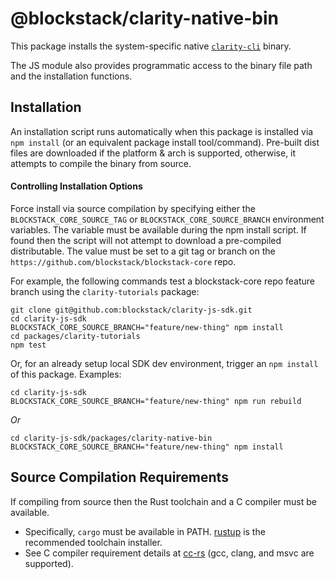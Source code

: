 # @blockstack/clarity-native-bin

This package installs the system-specific native [`clarity-cli`](https://github.com/blockstack/blockstack-core/blob/develop/src/clarity_cli.rs) binary. 

The JS module also provides programmatic access to the binary file path and the installation functions. 

## Installation

An installation script runs automatically when this package is installed via `npm install` (or an equivalent package install tool/command). Pre-built dist files are downloaded if the platform & arch is supported, otherwise, it attempts to compile the binary from source. 


#### Controlling Installation Options

Force install via source compilation by specifying either the `BLOCKSTACK_CORE_SOURCE_TAG` or `BLOCKSTACK_CORE_SOURCE_BRANCH` 
environment variables. The variable must be available during the npm install script. If found then the script will not attempt to download 
a pre-compiled distributable. The value must be set to a git tag or branch on the `https://github.com/blockstack/blockstack-core` 
repo. 

For example, the following commands test a blockstack-core repo feature branch using the `clarity-tutorials` package:
```
git clone git@github.com:blockstack/clarity-js-sdk.git
cd clarity-js-sdk
BLOCKSTACK_CORE_SOURCE_BRANCH="feature/new-thing" npm install
cd packages/clarity-tutorials
npm test
```

Or, for an already setup local SDK dev environment, trigger an `npm install` of this package. Examples:
```
cd clarity-js-sdk
BLOCKSTACK_CORE_SOURCE_BRANCH="feature/new-thing" npm run rebuild
```
_Or_
```
cd clarity-js-sdk/packages/clarity-native-bin
BLOCKSTACK_CORE_SOURCE_BRANCH="feature/new-thing" npm install
```


## Source Compilation Requirements

If compiling from source then the Rust toolchain and a C compiler must be available. 

* Specifically, `cargo` must be available in PATH. [rustup](https://rustup.rs/) is the recommended toolchain installer. 
* See C compiler requirement details at [cc-rs](https://github.com/alexcrichton/cc-rs) (gcc, clang, and msvc are supported). 


